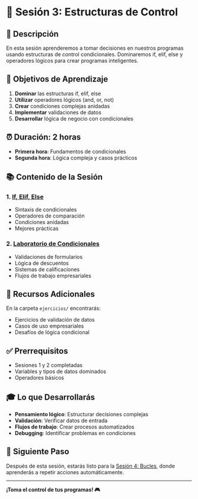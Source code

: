 # 🔀 Sesión 3: Estructuras de Control

## 📖 Descripción

En esta sesión aprenderemos a tomar decisiones en nuestros programas usando estructuras de control condicionales. Dominaremos if, elif, else y operadores lógicos para crear programas inteligentes.

## 🎯 Objetivos de Aprendizaje

1. **Dominar** las estructuras if, elif, else
2. **Utilizar** operadores lógicos (and, or, not)
3. **Crear** condiciones complejas anidadas
4. **Implementar** validaciones de datos
5. **Desarrollar** lógica de negocio con condicionales

## ⏰ Duración: 2 horas

- **Primera hora**: Fundamentos de condicionales
- **Segunda hora**: Lógica compleja y casos prácticos

## 📚 Contenido de la Sesión

### 1. [If, Elif, Else](01_If_Elif_Else.ipynb)
- Sintaxis de condicionales
- Operadores de comparación
- Condiciones anidadas
- Mejores prácticas

### 2. [Laboratorio de Condicionales](02_Laboratorio_Condicionales.ipynb)
- Validaciones de formularios
- Lógica de descuentos
- Sistemas de calificaciones
- Flujos de trabajo empresariales

## 📁 Recursos Adicionales

En la carpeta `ejercicios/` encontrarás:
- Ejercicios de validación de datos
- Casos de uso empresariales
- Desafíos de lógica condicional

## ✅ Prerrequisitos

- Sesiones 1 y 2 completadas
- Variables y tipos de datos dominados
- Operadores básicos

## 🎓 Lo que Desarrollarás

- **Pensamiento lógico**: Estructurar decisiones complejas
- **Validación**: Verificar datos de entrada
- **Flujos de trabajo**: Crear procesos automatizados
- **Debugging**: Identificar problemas en condiciones

## 🚀 Siguiente Paso

Después de esta sesión, estarás listo para la [Sesión 4: Bucles](../Sesion_04_Bucles/), donde aprenderás a repetir acciones automáticamente.

---

**¡Toma el control de tus programas! 🎮**